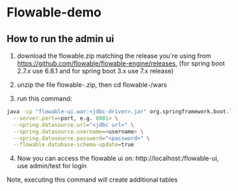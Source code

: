 # Flowable-demo

## How to run the admin ui
1. download the flowable.zip matching the release you're using 
   from https://github.com/flowable/flowable-engine/releases, (for spring boot 2.7.x use 6.8.1 and for spring boot 3.x use 7.x release)
2. unzip the file flowable-<verion>.zip, then cd flowable-<version>/wars 

3. run this command:
```bash
java -cp "flowable-ui.war:<jdbc-driver>.jar" org.springframework.boot.loader.WarLauncher \
  --server.port=<port, e.g. 8081> \
  --spring.datasource.url="<jdbc url>" \
  --spring.datasource.username=<username> \
  --spring.datasource.password="<password>" \
  --flowable.database-schema-update=true
``` 
4. Now you can access the flowable ui on: http://localhost:<port>/flowable-ui, use admin/test for login

Note, executing this command will create additional tables
